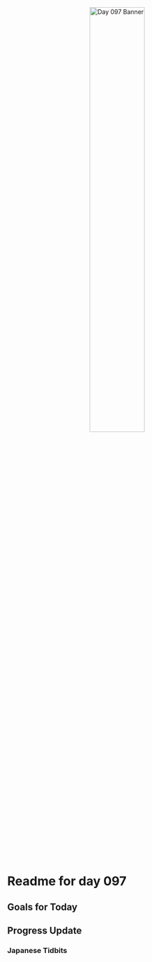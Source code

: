 <div align="center">
 <img src="../Images/image_097.jpg" alt="Day 097 Banner" width="50%">
</div>

# Readme for day 097

## Goals for Today

## Progress Update

### Japanese Tidbits

